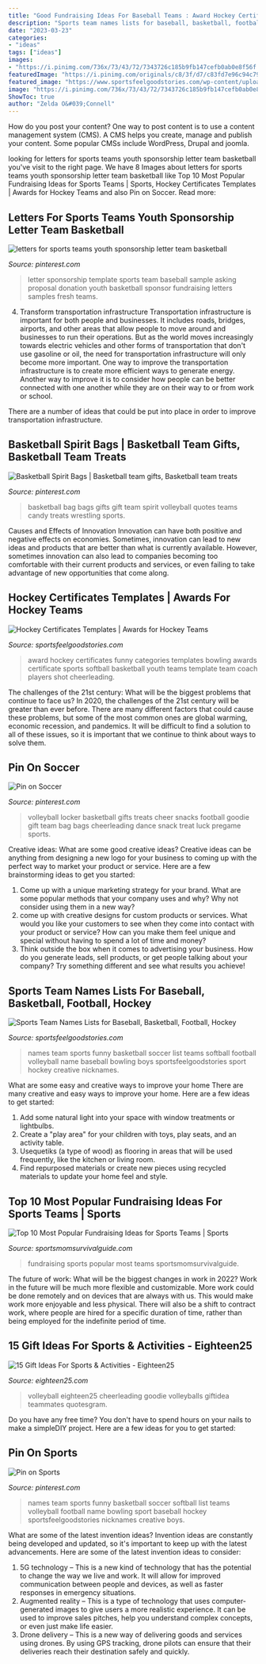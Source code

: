 ```yaml
---
title: "Good Fundraising Ideas For Baseball Teams : Award Hockey Certificates Funny Categories Templates Bowling Awards Certificate Sports Softball Basketball Youth Teams Template Team Coach Players Shot Cheerleading"
description: "Sports team names lists for baseball, basketball, football, hockey"
date: "2023-03-23"
categories:
- "ideas"
tags: ["ideas"]
images:
- "https://i.pinimg.com/736x/73/43/72/7343726c185b9fb147cefb0ab0e8f56f.jpg"
featuredImage: "https://i.pinimg.com/originals/c8/3f/d7/c83fd7e96c94c7905a52304271d176b1.jpg"
featured_image: "https://www.sportsfeelgoodstories.com/wp-content/uploads/2010/04/sports-team-names.png"
image: "https://i.pinimg.com/736x/73/43/72/7343726c185b9fb147cefb0ab0e8f56f.jpg"
ShowToc: true
author: "Zelda O&#039;Connell"
---
```



How do you post your content?
One way to post content is to use a content management system (CMS). A CMS helps you create, manage and publish your content. Some popular CMSs include WordPress, Drupal and joomla.

	

		
looking for letters for sports teams youth sponsorship letter team basketball you've visit to the right page. We have 8 Images about letters for sports teams youth sponsorship letter team basketball like Top 10 Most Popular Fundraising Ideas for Sports Teams | Sports, Hockey Certificates Templates | Awards for Hockey Teams and also Pin on Soccer. Read more:
		
    
## Letters For Sports Teams Youth Sponsorship Letter Team Basketball

<img loading=lazy src="https://i.pinimg.com/736x/73/43/72/7343726c185b9fb147cefb0ab0e8f56f.jpg" onerror="this.onerror=null;this.src='https://tse3.mm.bing.net/th?id=OIP.HfVdZZfsqtIsgrzkcLid6AHaJl&amp;pid=15.1';" alt="letters for sports teams youth sponsorship letter team basketball">

_Source: pinterest.com_

>letter sponsorship template sports team baseball sample asking proposal donation youth basketball sponsor fundraising letters samples fresh teams. 

	

4) Transform transportation infrastructure
Transportation infrastructure is important for both people and businesses. It includes roads, bridges, airports, and other areas that allow people to move around and businesses to run their operations. But as the world moves increasingly towards electric vehicles and other forms of transportation that don't use gasoline or oil, the need for transportation infrastructure will only become more important. 
One way to improve the transportation infrastructure is to create more efficient ways to generate energy. Another way to improve it is to consider how people can be better connected with one another while they are on their way to or from work or school. 

There are a number of ideas that could be put into place in order to improve transportation infrastructure.

    
## Basketball Spirit Bags | Basketball Team Gifts, Basketball Team Treats

<img loading=lazy src="https://i.pinimg.com/originals/c8/3f/d7/c83fd7e96c94c7905a52304271d176b1.jpg" onerror="this.onerror=null;this.src='https://tse1.mm.bing.net/th?id=OIP.SLqoKRiR4nbwpAY4dBTXFAHaFj&amp;pid=15.1';" alt="Basketball Spirit Bags | Basketball team gifts, Basketball team treats">

_Source: pinterest.com_

>basketball bag bags gifts gift team spirit volleyball quotes teams candy treats wrestling sports. 

	

Causes and Effects of Innovation
Innovation can have both positive and negative effects on economies. Sometimes, innovation can lead to new ideas and products that are better than what is currently available. However, sometimes innovation can also lead to companies becoming too comfortable with their current products and services, or even failing to take advantage of new opportunities that come along.

    
## Hockey Certificates Templates | Awards For Hockey Teams

<img loading=lazy src="https://www.sportsfeelgoodstories.com/wp-content/uploads/2016/03/hockey2.jpg" onerror="this.onerror=null;this.src='https://tse3.mm.bing.net/th?id=OIP.i2BGBEc234gKLQVgumZ61gHaGS&amp;pid=15.1';" alt="Hockey Certificates Templates | Awards for Hockey Teams">

_Source: sportsfeelgoodstories.com_

>award hockey certificates funny categories templates bowling awards certificate sports softball basketball youth teams template team coach players shot cheerleading. 

	

The challenges of the 21st century: What will be the biggest problems that continue to face us?
In 2020, the challenges of the 21st century will be greater than ever before. There are many different factors that could cause these problems, but some of the most common ones are global warming, economic recession, and pandemics. It will be difficult to find a solution to all of these issues, so it is important that we continue to think about ways to solve them.

    
## Pin On Soccer

<img loading=lazy src="https://i.pinimg.com/736x/2d/d7/92/2dd79232ce2effa30e4e84a0656c9d06--about-volleyball-volleyball-locker.jpg" onerror="this.onerror=null;this.src='https://tse1.mm.bing.net/th?id=OIP.-bQof8EN9I7w1QLQsI8OpAHaJ6&amp;pid=15.1';" alt="Pin on Soccer">

_Source: pinterest.com_

>volleyball locker basketball gifts treats cheer snacks football goodie gift team bag bags cheerleading dance snack treat luck pregame sports. 

	

Creative ideas: What are some good creative ideas?
Creative ideas can be anything from designing a new logo for your business to coming up with the perfect way to market your product or service. Here are a few brainstorming ideas to get you started: 
1. Come up with a unique marketing strategy for your brand. What are some popular methods that your company uses and why? Why not consider using them in a new way? 
2. come up with creative designs for custom products or services. What would you like your customers to see when they come into contact with your product or service? How can you make them feel unique and special without having to spend a lot of time and money? 
3. Think outside the box when it comes to advertising your business. How do you generate leads, sell products, or get people talking about your company? Try something different and see what results you achieve!

    
## Sports Team Names Lists For Baseball, Basketball, Football, Hockey

<img loading=lazy src="https://www.sportsfeelgoodstories.com/wp-content/uploads/2010/04/sports-team-names.png" onerror="this.onerror=null;this.src='https://tse1.mm.bing.net/th?id=OIP.rfmGWBTB3JMUyeUxVTYL3AAAAA&amp;pid=15.1';" alt="Sports Team Names Lists for Baseball, Basketball, Football, Hockey">

_Source: sportsfeelgoodstories.com_

>names team sports funny basketball soccer list teams softball football volleyball name baseball bowling boys sportsfeelgoodstories sport hockey creative nicknames. 

	

What are some easy and creative ways to improve your home
There are many creative and easy ways to improve your home. Here are a few ideas to get started: 
1. Add some natural light into your space with window treatments or lightbulbs. 
2. Create a "play area" for your children with toys, play seats, and an activity table. 
3. Usequetiks (a type of wood) as flooring in areas that will be used frequently, like the kitchen or living room. 
4. Find repurposed materials or create new pieces using recycled materials to update your home feel and style.

    
## Top 10 Most Popular Fundraising Ideas For Sports Teams | Sports

<img loading=lazy src="https://www.sportsmomsurvivalguide.com/wp-content/uploads/2016/06/fundraiser1.png" onerror="this.onerror=null;this.src='https://tse3.mm.bing.net/th?id=OIP.6Eb7OMSRm0Jc-quld7aKdwHaF0&amp;pid=15.1';" alt="Top 10 Most Popular Fundraising Ideas for Sports Teams | Sports">

_Source: sportsmomsurvivalguide.com_

>fundraising sports popular most teams sportsmomsurvivalguide. 

	

The future of work: What will be the biggest changes in work in 2022?
Work in the future will be much more flexible and customizable. More work could be done remotely and on devices that are always with us. This would make work more enjoyable and less physical. There will also be a shift to contract work, where people are hired for a specific duration of time, rather than being employed for the indefinite period of time.

    
## 15 Gift Ideas For Sports &amp; Activities - Eighteen25

<img loading=lazy src="https://eighteen25.com/wp-content/uploads/2014/05/volleyball-coach-gift-tag.jpg" onerror="this.onerror=null;this.src='https://tse1.mm.bing.net/th?id=OIP.e5M9j_Bt05c7a3ubkdkBhAAAAA&amp;pid=15.1';" alt="15 Gift Ideas For Sports &amp; Activities - Eighteen25">

_Source: eighteen25.com_

>volleyball eighteen25 cheerleading goodie volleyballs giftidea teammates quotesgram. 

	

Do you have any free time? You don't have to spend hours on your nails to make a simpleDIY project. Here are a few ideas for you to get started: 

    
## Pin On Sports

<img loading=lazy src="https://i.pinimg.com/736x/5e/f5/60/5ef560c1c7a64f3cc64d6f3b8aec4e1c.jpg" onerror="this.onerror=null;this.src='https://tse2.mm.bing.net/th?id=OIP.2KoitPVoXkXbNxCorX5KHwAAAA&amp;pid=15.1';" alt="Pin on Sports">

_Source: pinterest.com_

>names team sports funny basketball soccer softball list teams volleyball football name bowling sport baseball hockey sportsfeelgoodstories nicknames creative boys. 

	

What are some of the latest invention ideas?
Invention ideas are constantly being developed and updated, so it's important to keep up with the latest advancements. Here are some of the latest invention ideas to consider:
1. 5G technology – This is a new kind of technology that has the potential to change the way we live and work. It will allow for improved communication between people and devices, as well as faster responses in emergency situations.
2. Augmented reality – This is a type of technology that uses computer-generated images to give users a more realistic experience. It can be used to improve sales pitches, help you understand complex concepts, or even just make life easier.
3. Drone delivery – This is a new way of delivering goods and services using drones. By using GPS tracking, drone pilots can ensure that their deliveries reach their destination safely and quickly.

